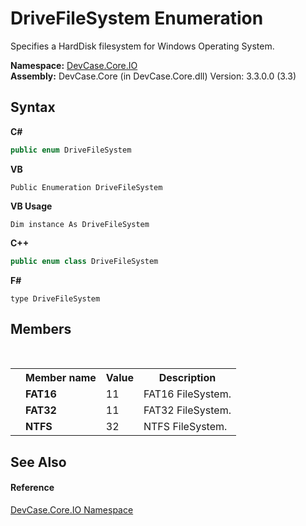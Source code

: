 # DriveFileSystem Enumeration
 

Specifies a HardDisk filesystem for Windows Operating System.

**Namespace:**&nbsp;<a href="N_DevCase_Core_IO">DevCase.Core.IO</a><br />**Assembly:**&nbsp;DevCase.Core (in DevCase.Core.dll) Version: 3.3.0.0 (3.3)

## Syntax

**C#**<br />
``` C#
public enum DriveFileSystem
```

**VB**<br />
``` VB
Public Enumeration DriveFileSystem
```

**VB Usage**<br />
``` VB Usage
Dim instance As DriveFileSystem
```

**C++**<br />
``` C++
public enum class DriveFileSystem
```

**F#**<br />
``` F#
type DriveFileSystem
```


## Members
&nbsp;<table><tr><th></th><th>Member name</th><th>Value</th><th>Description</th></tr><tr><td /><td target="F:DevCase.Core.IO.DriveFileSystem.FAT16">**FAT16**</td><td>11</td><td>FAT16 FileSystem.</td></tr><tr><td /><td target="F:DevCase.Core.IO.DriveFileSystem.FAT32">**FAT32**</td><td>11</td><td>FAT32 FileSystem.</td></tr><tr><td /><td target="F:DevCase.Core.IO.DriveFileSystem.NTFS">**NTFS**</td><td>32</td><td>NTFS FileSystem.</td></tr></table>

## See Also


#### Reference
<a href="N_DevCase_Core_IO">DevCase.Core.IO Namespace</a><br />